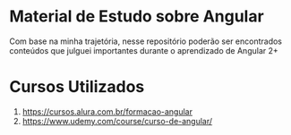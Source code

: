 # Material de Estudo sobre Angular

Com base na minha trajetória, nesse repositório poderão ser encontrados conteúdos que julguei importantes durante o aprendizado de Angular 2+

# Cursos Utilizados
1. https://cursos.alura.com.br/formacao-angular
2. https://www.udemy.com/course/curso-de-angular/
